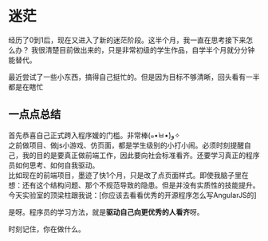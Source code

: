 # 迷茫
经历了0到1后，现在又进入了新的迷茫阶段。这半个月，我一直在思考接下来怎么办？
我很清楚目前做出来的，只是非常初级的学生作品，自学半个月就分分钟能替代。

最近尝试了一些小东西，搞得自己挺忙的。但是因为目标不够清晰，回头看有一半都是在瞎忙
## 一点点总结
首先恭喜自己正式跨入程序媛的门槛。非常棒(๑•̀ㅂ•́)و✧   
之前做项目、做js小游戏、仿页面，都是学生级别的小打小闹。必须时刻提醒自己，我的目的是要真正做前端工作，因此要向社会标准看齐。还要学习真正的程序员如何思考、如何自我驱动。   
比如现在的前端项目，墨迹了快1个月，只是改了点页面样式。即使我脑子里在想：还有这个结构问题、那个不规范导致的隐患。但是并没有实质性的技能提升。今天实验室的顶梁柱跟我说：[你应该去看看优秀的开源程序怎么写AngularJS的]  
		
是呀。程序员的学习方法，就是**驱动自己向更优秀的人看齐**呀。  
		
时刻记住，你在做什么。

